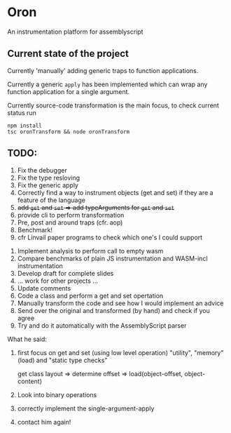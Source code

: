 # Oron

An instrumentation platform for assemblyscript

## Current state of the project

Currently 'manually' adding generic traps to function applications.

Currently a generic `apply` has been implemented which can wrap any function application for a single argument.

Currently source-code transformation is the main focus, to check current status run

```
npm install
tsc oronTransform && node oronTransform
```

## TODO:

1. Fix the debugger
2. Fix the type resloving
3. Fix the generic apply
4. Correctly find a way to instrument objects (get and set) if they are a feature of the language
5. <del>add `get` and `set` => add typeArguments for `get` and `set` </del>
6. provide cli to perform transformation
7. Pre, post and around traps (cfr. aop)
8. Benchmark!
9. cfr Linvail paper programs to check which one's I could support

1) Implement analysis to perform call to empty wasm
2) Compare benchmarks of plain JS instrumentation and WASM-incl instrumentation
3) Develop draft for complete slides
4) ... work for other projects ...
5) Update comments
6) Code a class and perform a get and set opertation
7) Manually transform the code and see how I would implement an advice
8) Send over the original and transformed (by hand) and check if you agree
9) Try and do it automatically with the AssemblyScript parser

What he said:

1. first focus on get and set (using low level operation)
   "utility", "memory" (load) and "static type checks"

   get class layout => determine offset => load(object-offset, object-content)

2. Look into binary operations

3. correctly implement the single-argument-apply

4. contact him again!
